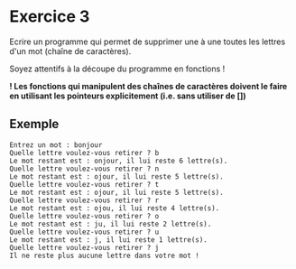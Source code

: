 # Exercice 3

Ecrire un programme qui permet de supprimer une à une toutes les lettres d'un mot (chaîne de caractères).

Soyez attentifs à la découpe du programme en fonctions !

**! Les fonctions qui manipulent des chaînes de caractères doivent le faire en utilisant les pointeurs explicitement (i.e. sans utiliser de [])**

## Exemple
```
Entrez un mot : bonjour
Quelle lettre voulez-vous retirer ? b
Le mot restant est : onjour, il lui reste 6 lettre(s).
Quelle lettre voulez-vous retirer ? n
Le mot restant est : ojour, il lui reste 5 lettre(s).
Quelle lettre voulez-vous retirer ? t
Le mot restant est : ojour, il lui reste 5 lettre(s).
Quelle lettre voulez-vous retirer ? r
Le mot restant est : ojou, il lui reste 4 lettre(s).
Quelle lettre voulez-vous retirer ? o
Le mot restant est : ju, il lui reste 2 lettre(s).
Quelle lettre voulez-vous retirer ? u
Le mot restant est : j, il lui reste 1 lettre(s).
Quelle lettre voulez-vous retirer ? j
Il ne reste plus aucune lettre dans votre mot !
```
